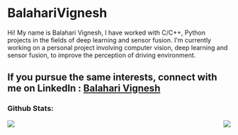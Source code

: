 # BalahariVignesh

Hi! My name is Balahari Vignesh, I have worked with C/C++, Python projects in the fields of deep learning and sensor fusion.
I'm currently working on a personal project involving computer vision, deep learning and sensor fusion, to improve the perception of driving environment.

If you pursue the same interests, connect with me on LinkedIn : <a href="https://www.linkedin.com/in/balahari-vignesh-a8101787/">Balahari Vignesh</a>
---
### Github Stats:
<a href="https://github.com/BalahariVignesh">
  <img align="left" src="https://github-readme-stats.vercel.app/api?username=BalahariVignesh&count_private=true&show_icons=true&theme=tokyonight" />
</a>

<a href="https://github.com/BalahariVignesh">
  <img align="right" src="https://github-readme-stats.vercel.app/api/top-langs/?username=BalahariVignesh&theme=tokyonight&hide_langs_below=10&langs_count=7&hide=rich%20text%20format,roff" />
</a>